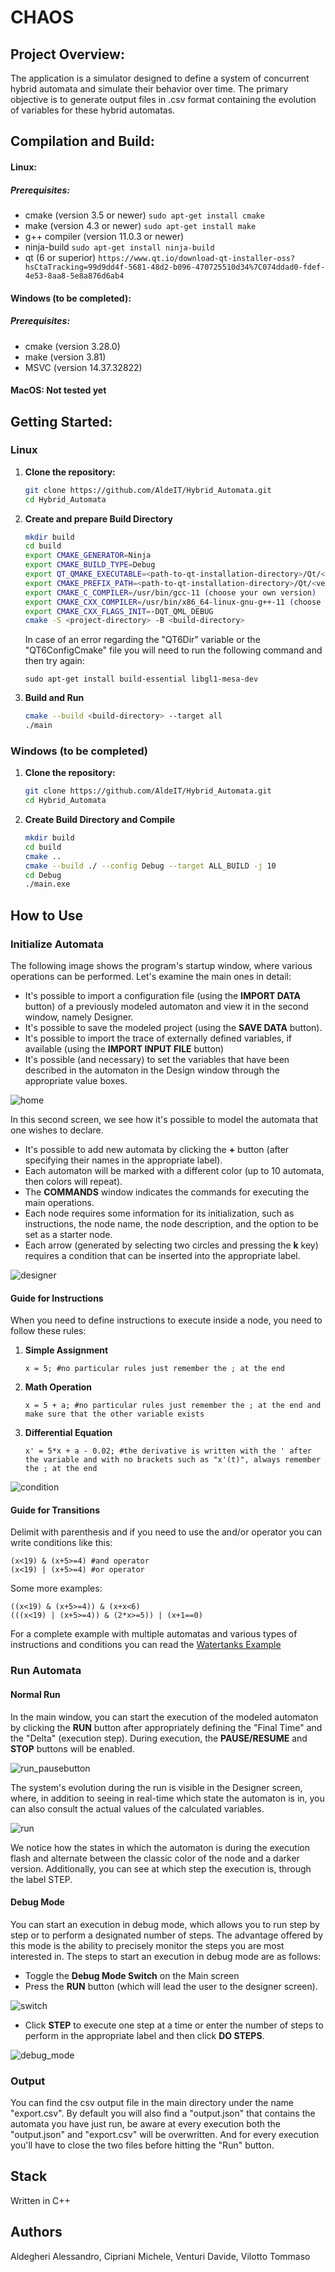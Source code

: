 # CHAOS

## Project Overview:

The application is a simulator designed to define a system of concurrent hybrid automata and simulate their behavior over time. The primary objective is to generate output files in .csv format containing the evolution of variables for these hybrid automatas.

## Compilation and Build:

#### Linux:

##### Prerequisites:

- cmake (version 3.5 or newer)
  `sudo apt-get install cmake`
- make (version 4.3 or newer)
  `sudo apt-get install make`
- g++ compiler (version 11.0.3 or newer)
- ninja-build
  `sudo apt-get install ninja-build`
- qt (6 or superior)
  `https://www.qt.io/download-qt-installer-oss?hsCtaTracking=99d9dd4f-5681-48d2-b096-470725510d34%7C074ddad0-fdef-4e53-8aa8-5e8a876d6ab4`

#### Windows (to be completed):

##### Prerequisites:

- cmake (version 3.28.0)
- make (version 3.81)
- MSVC (version 14.37.32822)

#### MacOS: Not tested yet

## Getting Started:

### Linux

1. **Clone the repository:**

   ```bash
   git clone https://github.com/AldeIT/Hybrid_Automata.git
   cd Hybrid_Automata
   ```

2. **Create and prepare Build Directory**
   ```bash
   mkdir build
   cd build
   export CMAKE_GENERATOR=Ninja
   export CMAKE_BUILD_TYPE=Debug
   export QT_QMAKE_EXECUTABLE=<path-to-qt-installation-directory>/Qt/<version>/gcc_64/bin/qmake
   export CMAKE_PREFIX_PATH=<path-to-qt-installation-directory>/Qt/<version>/gcc_64
   export CMAKE_C_COMPILER=/usr/bin/gcc-11 (choose your own version)
   export CMAKE_CXX_COMPILER=/usr/bin/x86_64-linux-gnu-g++-11 (choose your own version)
   export CMAKE_CXX_FLAGS_INIT=-DQT_QML_DEBUG
   cmake -S <project-directory> -B <build-directory>
   ```
   In case of an error regarding the "QT6Dir" variable or the "QT6ConfigCmake" file you will need to run the following command and then try again:
   ```
   sudo apt-get install build-essential libgl1-mesa-dev
   ```
3. **Build and Run**
   ```bash
   cmake --build <build-directory> --target all
   ./main
   ```

### Windows (to be completed)

1. **Clone the repository:**

   ```bash
   git clone https://github.com/AldeIT/Hybrid_Automata.git
   cd Hybrid_Automata
   ```

2. **Create Build Directory and Compile**
   ```bash
   mkdir build
   cd build
   cmake ..
   cmake --build ./ --config Debug --target ALL_BUILD -j 10
   cd Debug
   ./main.exe
   ```

## How to Use

### Initialize Automata

The following image shows the program's startup window, where various operations can be performed. Let's examine the main ones in detail:

- It's possible to import a configuration file (using the **IMPORT DATA** button) of a previously modeled automaton and view it in the second window, namely Designer.
- It's possible to save the modeled project (using the **SAVE DATA** button).
- It's possible to import the trace of externally defined variables, if available (using the **IMPORT INPUT FILE** button)
- It's possible (and necessary) to set the variables that have been described in the automaton in the Design window through the appropriate value boxes.

![home](/img_md/home.png)

In this second screen, we see how it's possible to model the automata that one wishes to declare.

- It's possible to add new automata by clicking the **+** button (after specifying their names in the appropriate label).
- Each automaton will be marked with a different color (up to 10 automata, then colors will repeat).
- The **COMMANDS** window indicates the commands for executing the main operations.
- Each node requires some information for its initialization, such as instructions, the node name, the node description, and the option to be set as a starter node.
- Each arrow (generated by selecting two circles and pressing the **k** key) requires a condition that can be inserted into the appropriate label.

![designer](/img_md/designer.png)

#### Guide for Instructions

When you need to define instructions to execute inside a node, you need to follow these rules:

1. **Simple Assignment**<br>
   ```plaintext
   x = 5; #no particular rules just remember the ; at the end
   ```
2. **Math Operation**<br>
   ```plaintext
   x = 5 + a; #no particular rules just remember the ; at the end and make sure that the other variable exists
   ```
3. **Differential Equation**<br>
   ```plaintext
   x' = 5*x + a - 0.02; #the derivative is written with the ' after the variable and with no brackets such as "x'(t)", always remember the ; at the end
   ```

![condition](/img_md/condition.png)

#### Guide for Transitions

Delimit with parenthesis and if you need to use the and/or operator you can write conditions like this:

```plaintext
(x<19) & (x+5>=4) #and operator
(x<19) | (x+5>=4) #or operator
```

Some more examples:

```plaintext
((x<19) & (x+5>=4)) & (x+x<6)
(((x<19) | (x+5>=4)) & (2*x>=5)) | (x+1==0)
```

For a complete example with multiple automatas and various types of instructions and conditions you can read the [Watertanks Example](watertanks.json)

### Run Automata

#### Normal Run

In the main window, you can start the execution of the modeled automaton by clicking the **RUN** button after appropriately defining the "Final Time" and the "Delta" (execution step). During execution, the **PAUSE/RESUME** and **STOP** buttons will be enabled.

![run_pausebutton](/img_md/run1.png)

The system's evolution during the run is visible in the Designer screen, where, in addition to seeing in real-time which state the automaton is in, you can also consult the actual values of the calculated variables.

![run](/img_md/run2.png)

We notice how the states in which the automaton is during the execution flash and alternate between the classic color of the node and a darker version. Additionally, you can see at which step the execution is, through the label STEP.

#### Debug Mode

You can start an execution in debug mode, which allows you to run step by step or to perform a designated number of steps. The advantage offered by this mode is the ability to precisely monitor the steps you are most interested in. The steps to start an execution in debug mode are as follows:

- Toggle the **Debug Mode Switch** on the Main screen
- Press the **RUN** button (which will lead the user to the designer screen).

![switch](/img_md/debug_switch.png)

- Click **STEP** to execute one step at a time or enter the number of steps to perform in the appropriate label and then click **DO STEPS**.

![debug_mode](/img_md/step_debug.png)

### Output

You can find the csv output file in the main directory under the name "export.csv".
By default you will also find a "output.json" that contains the automata you have just run, be aware at every execution both the "output.json" and "export.csv" will be overwritten.
And for every execution you'll have to close the two files before hitting the "Run" button.

## Stack

Written in C++

## Authors

Aldegheri Alessandro, Cipriani Michele, Venturi Davide, Vilotto Tommaso
